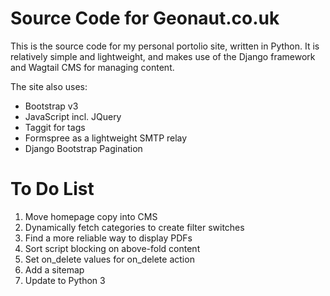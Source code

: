 Source Code for Geonaut.co.uk
=============================

This is the source code for my personal portolio site, written in Python. It is relatively simple and lightweight, and makes use of the Django framework and Wagtail CMS for managing content. 

The site also uses:

  * Bootstrap v3
  * JavaScript incl. JQuery
  * Taggit for tags
  * Formspree as a lightweight SMTP relay
  * Django Bootstrap Pagination

To Do List
==========

1. Move homepage copy into CMS
1. Dynamically fetch categories to create filter switches
1. Find a more reliable way to display PDFs
1. Sort script blocking on above-fold content
1. Set on_delete values for on_delete action
1. Add a sitemap
1. Update to Python 3